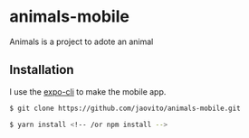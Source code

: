 # animals-mobile
Animals is a project to adote an animal

## Installation
I use the [expo-cli](https://docs.expo.io) to make the mobile app.

```bash
$ git clone https://github.com/jaovito/animals-mobile.git
```

```bash
$ yarn install <!-- /or npm install -->
```